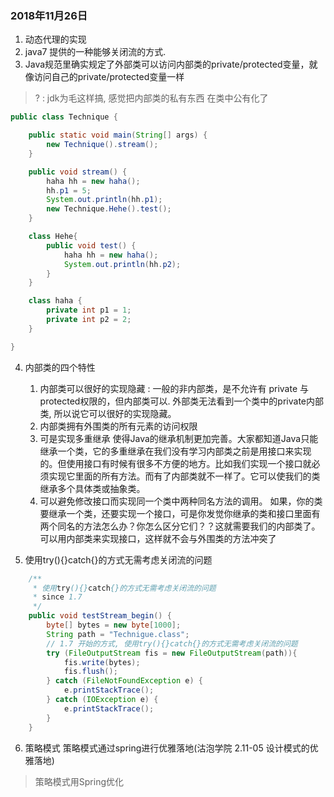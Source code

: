### 2018年11月26日

1. 动态代理的实现
2. java7 提供的一种能够关闭流的方式.
3. Java规范里确实规定了外部类可以访问内部类的private/protected变量，就像访问自己的private/protected变量一样
> ? : jdk为毛这样搞, 感觉把内部类的私有东西 在类中公有化了

```java
public class Technique {

    public static void main(String[] args) {
        new Technique().stream();
    }

    public void stream() {
        haha hh = new haha();
        hh.p1 = 5;
        System.out.println(hh.p1);
        new Technique.Hehe().test();
    }

    class Hehe{
        public void test() {
            haha hh = new haha();
            System.out.println(hh.p2);
        }
    }

    class haha {
        private int p1 = 1;
        private int p2 = 2;
    }

}
```
4. 内部类的四个特性
   1. 内部类可以很好的实现隐藏 : 
      一般的非内部类，是不允许有 private 与protected权限的，但内部类可以.
      外部类无法看到一个类中的private内部类, 所以说它可以很好的实现隐藏。
   2. 内部类拥有外围类的所有元素的访问权限
   3. 可是实现多重继承
      使得Java的继承机制更加完善。大家都知道Java只能继承一个类，它的多重继承在我们没有学习内部类之前是用接口来实现的。但使用接口有时候有很多不方便的地方。比如我们实现一个接口就必须实现它里面的所有方法。而有了内部类就不一样了。它可以使我们的类继承多个具体类或抽象类。
   4. 可以避免修改接口而实现同一个类中两种同名方法的调用。
      如果，你的类要继承一个类，还要实现一个接口，可是你发觉你继承的类和接口里面有两个同名的方法怎么办？你怎么区分它们？？这就需要我们的内部类了。
      可以用内部类来实现接口，这样就不会与外围类的方法冲突了

5. 使用try(){}catch{}的方式无需考虑关闭流的问题
```java
    /**
     * 使用try(){}catch{}的方式无需考虑关闭流的问题
     * since 1.7
     */
    public void testStream_begin() {
        byte[] bytes = new byte[1000];
        String path = "Technigue.class";
        // 1.7 开始的方式, 使用try(){}catch{}的方式无需考虑关闭流的问题
        try (FileOutputStream fis = new FileOutputStream(path)){
            fis.write(bytes);
            fis.flush();
        } catch (FileNotFoundException e) {
            e.printStackTrace();
        } catch (IOException e) {
            e.printStackTrace();
        }
    }
```

6. 策略模式
   策略模式通过spring进行优雅落地(沽泡学院 2.11-05 设计模式的优雅落地)

> 策略模式用Spring优化
